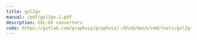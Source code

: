 ```yaml
---
title: gxl2gv
manual: /pdf/gxl2gv.1.pdf
descrption: GXL-GV converters.
code: https://gitlab.com/graphviz/graphviz/-/blob/main/cmd/tools/gxl2gv.c
---
```

